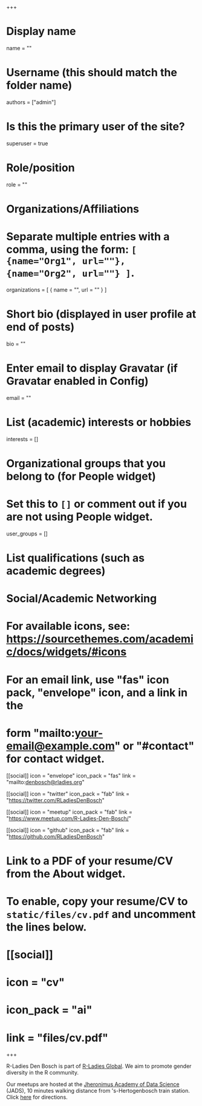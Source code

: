 +++
# Display name
name = ""

# Username (this should match the folder name)
authors = ["admin"]

# Is this the primary user of the site?
superuser = true

# Role/position
role = ""

# Organizations/Affiliations
#   Separate multiple entries with a comma, using the form: `[ {name="Org1", url=""}, {name="Org2", url=""} ]`.
organizations = [ { name = "", url = "" } ]

# Short bio (displayed in user profile at end of posts)
bio = ""

# Enter email to display Gravatar (if Gravatar enabled in Config)
email = ""

# List (academic) interests or hobbies
interests = []

# Organizational groups that you belong to (for People widget)
#   Set this to `[]` or comment out if you are not using People widget.
user_groups = []

# List qualifications (such as academic degrees)

# Social/Academic Networking
# For available icons, see: https://sourcethemes.com/academic/docs/widgets/#icons
#   For an email link, use "fas" icon pack, "envelope" icon, and a link in the
#   form "mailto:your-email@example.com" or "#contact" for contact widget.

[[social]]
  icon = "envelope"
  icon_pack = "fas"
  link = "mailto:denbosch@rladies.org"

[[social]]
  icon = "twitter"
  icon_pack = "fab"
  link = "https://twitter.com/RLadiesDenBosch"

[[social]]
  icon = "meetup"
  icon_pack = "fab"
  link = "https://www.meetup.com/R-Ladies-Den-Bosch/"

[[social]]
  icon = "github"
  icon_pack = "fab"
  link = "https://github.com/RLadiesDenBosch"
  


# Link to a PDF of your resume/CV from the About widget.
# To enable, copy your resume/CV to `static/files/cv.pdf` and uncomment the lines below.
# [[social]]
#   icon = "cv"
#   icon_pack = "ai"
#   link = "files/cv.pdf"

+++
<br/>

R-Ladies Den Bosch is part of [R-Ladies Global](https://rladies.org/). We aim to promote gender diversity in the R community. 

Our meetups are hosted at the [Jheronimus Academy of Data Science](https://www.jads.nl/) (JADS), 10 minutes walking distance from 's-Hertogenbosch train station. Click [here](https://www.google.com/maps/dir/''S-Hertogenbosch,+Stationsplein,+'s-Hertogenbosch'/Universiteit+Jheronimus+Academy+of+Data+Science,+Sint+Janssingel+92,+5211+DA+'s-Hertogenbosch/@51.69039,5.2926397,16z/data=!4m14!4m13!1m5!1m1!1s0x47c6ee8a7a3fb9fb:0x4320a46dabce6f5c!2m2!1d5.2935477!2d51.6905476!1m5!1m1!1s0x47c6eef520f2020b:0x886355316fb9694!2m2!1d5.2985239!2d51.6882!3e3) for directions.
